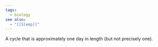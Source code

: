 ```yaml
---
tags:
  - biology
see also:
  - "[[Sleep]]"
---
```

A cycle that is approximately one day in length (but not precisely one).
